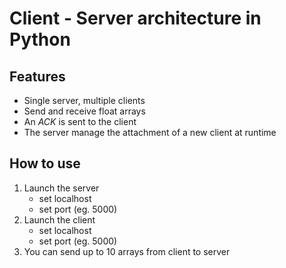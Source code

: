 # Client - Server architecture in Python

## Features
- Single server, multiple clients
- Send and receive float arrays
- An _ACK_ is sent to the client 
- The server manage the attachment of a new client at runtime

## How to use
1) Launch the server
   - set localhost
   - set port (eg. 5000)
2) Launch the client
   - set localhost
   - set port (eg. 5000)
3) You can send up to 10 arrays from client to server